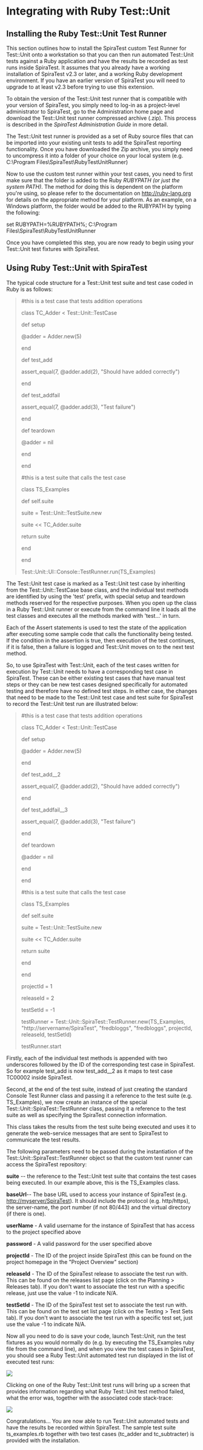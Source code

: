 # Integrating with Ruby Test::Unit

## Installing the Ruby Test::Unit Test Runner

This section outlines how to install the SpiraTest custom Test Runner
for Test::Unit onto a workstation so that you can then run automated
Test::Unit tests against a Ruby application and have the results be
recorded as test runs inside SpiraTest. It assumes that you already have
a working installation of SpiraTest v2.3 or later, and a working Ruby
development environment. If you have an earlier version of SpiraTest you
will need to upgrade to at least v2.3 before trying to use this
extension.

To obtain the version of the Test::Unit test runner that is compatible
with your version of SpiraTest, you simply need to log-in as a
project-level administrator to SpiraTest, go to the Administration home
page and download the Test::Unit test runner compressed archive (.zip).
This process is described in the *SpiraTest Administration Guide* in
more detail.

The Test::Unit test runner is provided as a set of Ruby source files
that can be imported into your existing unit tests to add the SpiraTest
reporting functionality. Once you have downloaded the Zip archive, you
simply need to uncompress it into a folder of your choice on your local
system (e.g. C:\\Program Files\\SpiraTest\\RubyTestUnitRunner)

Now to use the custom test runner within your test cases, you need to
first make sure that the folder is added to the Ruby *RUBYPATH (or just
the system PATH)*. The method for doing this is dependent on the
platform you're using, so please refer to the documentation on
<http://ruby-lang.org> for details on the appropriate method for your
platform. As an example, on a Windows platform, the folder would be
added to the RUBYPATH by typing the following:

set RUBYPATH=%RUBYPATH%; C:\\Program
Files\\SpiraTest\\RubyTestUnitRunner

Once you have completed this step, you are now ready to begin using your
Test::Unit test fixtures with SpiraTest.

## Using Ruby Test::Unit with SpiraTest

The typical code structure for a Test::Unit test suite and test case
coded in Ruby is as follows:

> \#this is a test case that tests addition operations
>
> class TC\_Adder \< Test::Unit::TestCase
>
> def setup
>
> \@adder = Adder.new(5)
>
> end
>
> def test\_add
>
> assert\_equal(7, \@adder.add(2), \"Should have added correctly\")
>
> end
>
> def test\_addfail
>
> assert\_equal(7, \@adder.add(3), \"Test failure\")
>
> end
>
> def teardown
>
> \@adder = nil
>
> end
>
> end
>
> \#this is a test suite that calls the test case
>
> class TS\_Examples
>
> def self.suite
>
> suite = Test::Unit::TestSuite.new
>
> suite \<\< TC\_Adder.suite
>
> return suite
>
> end
>
> end
>
> Test::Unit::UI::Console::TestRunner.run(TS\_Examples)

The Test::Unit test case is marked as a Test::Unit test case by
inheriting from the Test::Unit::TestCase base class, and the individual
test methods are identified by using the 'test' prefix, with special
setup and teardown methods reserved for the respective purposes. When
you open up the class in a Ruby Test::Unit runner or execute from the
command line it loads all the test classes and executes all the methods
marked with 'test...' in turn.

Each of the Assert statements is used to test the state of the
application after executing some sample code that calls the
functionality being tested. If the condition in the assertion is true,
then execution of the test continues, if it is false, then a failure is
logged and Test::Unit moves on to the next test method.

So, to use SpiraTest with Test::Unit, each of the test cases written for
execution by Test::Unit needs to have a corresponding test case in
SpiraTest. These can be either existing test cases that have manual test
steps or they can be new test cases designed specifically for automated
testing and therefore have no defined test steps. In either case, the
changes that need to be made to the Test::Unit test case and test suite
for SpiraTest to record the Test::Unit test run are illustrated below:

> \#this is a test case that tests addition operations
>
> class TC\_Adder \< Test::Unit::TestCase
>
> def setup
>
> \@adder = Adder.new(5)
>
> end
>
> def test\_add\_\_2
>
> assert\_equal(7, \@adder.add(2), \"Should have added correctly\")
>
> end
>
> def test\_addfail\_\_3
>
> assert\_equal(7, \@adder.add(3), \"Test failure\")
>
> end
>
> def teardown
>
> \@adder = nil
>
> end
>
> end
>
> \#this is a test suite that calls the test case
>
> class TS\_Examples
>
> def self.suite
>
> suite = Test::Unit::TestSuite.new
>
> suite \<\< TC\_Adder.suite
>
> return suite
>
> end
>
> end
>
> projectId = 1
>
> releaseId = 2
>
> testSetId = -1
>
> testRunner = Test::Unit::SpiraTest::TestRunner.new(TS\_Examples,
> \"http://servername/SpiraTest\", \"fredbloggs\", \"fredbloggs\",
> projectId, releaseId, testSetId)
>
> testRunner.start

Firstly, each of the individual test methods is appended with two
underscores followed by the ID of the corresponding test case in
SpiraTest. So for example test\_add is now test\_add\_\_2 as it maps to
test case TC00002 inside SpiraTest.

Second, at the end of the test suite, instead of just creating the
standard Console Test Runner class and passing it a reference to the
test suite (e.g. TS\_Examples), we now create an instance of the special
Test::Unit::SpiraTest::TestRunner class, passing it a reference to the
test suite as well as specifying the SpiraTest connection information.

This class takes the results from the test suite being executed and uses
it to generate the web-service messages that are sent to SpiraTest to
communicate the test results.

The following parameters need to be passed during the instantiation of
the Test::Unit::SpiraTest::TestRunner object so that the custom test
runner can access the SpiraTest repository:

**suite** -- the reference to the Test::Unit test suite that contains
the test cases being executed. In our example above, this is the
TS\_Examples class.

**baseUrl**-- The base URL used to access your instance of SpiraTest
(e.g. <http://myserver/SpiraTest>). It should include the protocol (e.g.
http/https), the server-name, the port number (if not 80/443) and the
virtual directory (if there is one).

**userName** - A valid username for the instance of SpiraTest that has
access to the project specified above

**password** - A valid password for the user specified above

**projectId** - The ID of the project inside SpiraTest (this can be
found on the project homepage in the "Project Overview" section)

**releaseId** - The ID of the SpiraTest release to associate the test
run with. This can be found on the releases list page (click on the
Planning \> Releases tab). If you don't want to associate the test run
with a specific release, just use the value -1 to indicate N/A.

**testSetId** - The ID of the SpiraTest test set to associate the test
run with. This can be found on the test set list page (click on the
Testing \> Test Sets tab). If you don't want to associate the test run
with a specific test set, just use the value -1 to indicate N/A.

Now all you need to do is save your code, launch Test::Unit, run the
test fixtures as you would normally do (e.g. by executing the
TS\_Examples ruby file from the command line), and when you view the
test cases in SpiraTest, you should see a Ruby Test::Unit automated test
run displayed in the list of executed test runs:

![](img/Integrating_with_Ruby_TestUnit_19.png)




Clicking on one of the Ruby Test::Unit test runs will bring up a screen
that provides information regarding what Ruby Test::Unit test method
failed, what the error was, together with the associated code
stack-trace:

![](img/Integrating_with_Ruby_TestUnit_20.png)




Congratulations... You are now able to run Test::Unit automated tests
and have the results be recorded within SpiraTest. The sample test suite
ts\_examples.rb together with two test cases (tc\_adder
and tc\_subtracter) is provided with the installation.

